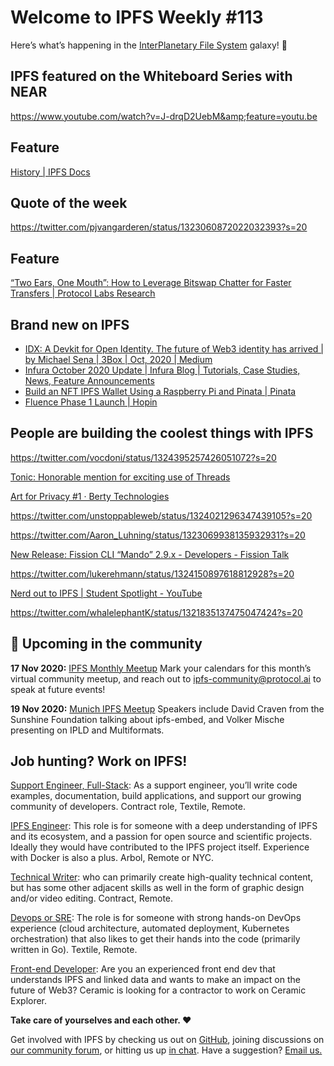 # Welcome to IPFS Weekly #113

Here’s what’s happening in the [InterPlanetary File System](https://ipfs.io/) galaxy! 🚀

## IPFS featured on the Whiteboard Series with NEAR
https://www.youtube.com/watch?v=J-drqD2UebM&amp;feature=youtu.be

## Feature
[History | IPFS Docs](https://docs.ipfs.io/project/history/#a-p2p-summer-1999-2003)

## Quote of the week
https://twitter.com/pjvangarderen/status/1323060872022032393?s=20

## Feature
[“Two Ears, One Mouth”: How to Leverage Bitswap Chatter for Faster Transfers | Protocol Labs Research](https://research.protocol.ai/blog/2020/two-ears-one-mouth-how-to-leverage-bitswap-chatter-for-faster-transfers/)

## Brand new on IPFS
* [IDX: A Devkit for Open Identity. The future of Web3 identity has arrived | by Michael Sena | 3Box | Oct, 2020 | Medium](https://medium.com/3box/idx-a-devkit-for-open-identity-48edc88e8e85)
* [Infura October 2020 Update | Infura Blog | Tutorials, Case Studies, News, Feature Announcements](https://blog.infura.io/infura-october-2020-update/)
* [Build an NFT IPFS Wallet Using a Raspberry Pi and Pinata | Pinata](https://medium.com/pinata/how-to-build-a-portable-nft-display-cae5dc12727e)
* [Fluence Phase 1 Launch  | Hopin](https://hopin.to/events/fluence-phase-1-launch)

## People are building the coolest things with IPFS

https://twitter.com/vocdoni/status/1324395257426051072?s=20

[Tonic: Honorable mention for exciting use of Threads](https://blog.textile.io/ethonline-tonic-winner/)

[Art for Privacy #1 · Berty Technologies](https://berty.tech/blog/art-for-privacy/)

https://twitter.com/unstoppableweb/status/1324021296347439105?s=20

https://twitter.com/Aaron_Luhning/status/1323069938135932931?s=20

[New Release: Fission CLI “Mando” 2.9.x - Developers - Fission Talk](https://talk.fission.codes/t/new-release-fission-cli-mando-2-9-x/1166)

https://twitter.com/lukerehmann/status/1324150897618812928?s=20

[Nerd out  to IPFS | Student Spotlight - YouTube](https://www.youtube.com/watch?v=ZlL0lVsAq0c&feature=emb_logo)

https://twitter.com/whalelephantK/status/1321835137475047424?s=20


## 📆 Upcoming in the community

**17 Nov 2020:** [IPFS Monthly Meetup](https://www.meetup.com/San-Francisco-IPFS)
Mark your calendars for this month’s virtual community meetup, and reach out to [ipfs-community@protocol.ai](mailto:ipfs-community@protocol.ai) to speak at future events!

**19 Nov 2020:** [Munich IPFS Meetup](https://www.meetup.com/de-DE/Munich-IPFS-User-Group)
Speakers include David Craven from the Sunshine Foundation talking about ipfs-embed, and Volker Mische presenting on IPLD and Multiformats.


## Job hunting? Work on IPFS!

[Support Engineer, Full-Stack](https://textile.breezy.hr/p/b4aada03ce62-support-engineer-full-stack-contractor): As a support engineer, you’ll write code examples, documentation, build applications, and support our growing community of developers. Contract role, Textile, Remote.

[IPFS Engineer](https://authenticjobs.com/job/3315/arbol-inc-ipfs-engineer): This role is for someone with a deep understanding of IPFS and its ecosystem, and a passion for open source and scientific projects. Ideally they would have contributed to the IPFS project itself. Experience with Docker is also a plus. Arbol, Remote or NYC.

[Technical Writer](https://www.notion.so/Hiring-Technical-Writer-bc6a543f6bea40f28c06abfbfd810ea4): who can primarily create high-quality technical content, but has some other adjacent skills as well in the form of graphic design and/or video editing. Contract, Remote.

[Devops or SRE](https://authenticjobs.com/job/3006/textile-devops-or-sre/): The role is for someone with strong hands-on DevOps experience (cloud architecture, automated deployment, Kubernetes orchestration) that also likes to get their hands into the code (primarily written in Go). Textile, Remote.  

[Front-end Developer](https://twitter.com/ceramicnetwork/status/1305886402886995968): Are you an experienced front end dev that understands IPFS and linked data and wants to make an impact on the future of Web3? Ceramic is looking for a contractor to work on Ceramic Explorer.

**Take care of yourselves and each other. ❤️**

Get involved with IPFS by checking us out on [GitHub](https://github.com/ipfs), joining discussions on [our community forum](https://discuss.ipfs.io/), or hitting us up [in chat](https://riot.im/app/#/room/#ipfs:matrix.org). Have a suggestion? [Email us.](mailto:newsletter@ipfs.io)
